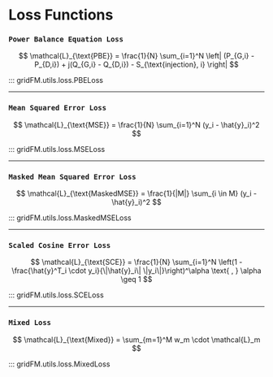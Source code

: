 # Loss Functions

### `Power Balance Equation Loss`

$$
\mathcal{L}_{\text{PBE}} = \frac{1}{N} \sum_{i=1}^N \left| (P_{G,i} - P_{D,i}) + j(Q_{G,i} - Q_{D,i}) - S_{\text{injection}, i} \right|
$$

::: gridFM.utils.loss.PBELoss

---

### `Mean Squared Error Loss`

$$
\mathcal{L}_{\text{MSE}} = \frac{1}{N} \sum_{i=1}^N (y_i - \hat{y}_i)^2
$$

::: gridFM.utils.loss.MSELoss

---

### `Masked Mean Squared Error Loss`

$$
\mathcal{L}_{\text{MaskedMSE}} = \frac{1}{|M|} \sum_{i \in M} (y_i - \hat{y}_i)^2
$$

::: gridFM.utils.loss.MaskedMSELoss

---

### `Scaled Cosine Error Loss`

$$
\mathcal{L}_{\text{SCE}} = \frac{1}{N} \sum_{i=1}^N \left(1 - \frac{\hat{y}^T_i \cdot y_i}{\|\hat{y}_i\| \|y_i\|}\right)^\alpha \text{ , } \alpha \geq 1
$$

::: gridFM.utils.loss.SCELoss

---

### `Mixed Loss`

$$
\mathcal{L}_{\text{Mixed}} = \sum_{m=1}^M w_m \cdot \mathcal{L}_m
$$

::: gridFM.utils.loss.MixedLoss
